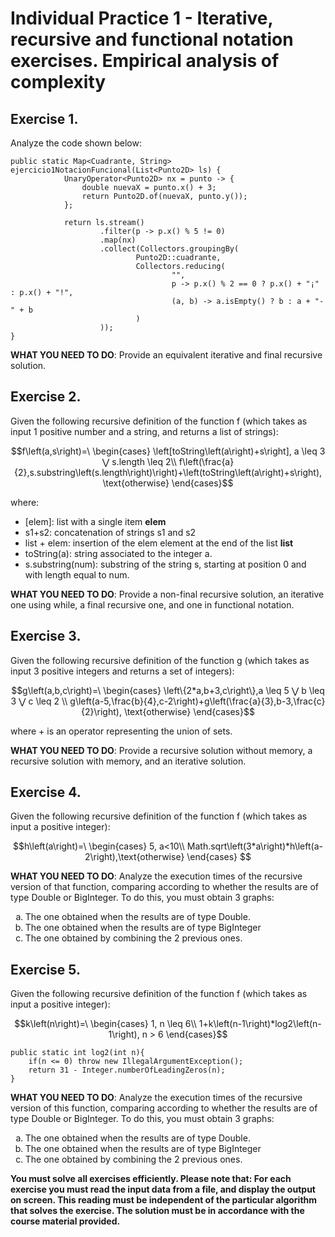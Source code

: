 # Individual Practice 1 - Iterative, recursive and functional notation exercises. Empirical analysis of complexity

## Exercise 1. 

Analyze the code shown below:

```
public static Map<Cuadrante, String> ejercicio1NotacionFuncional(List<Punto2D> ls) {
	        UnaryOperator<Punto2D> nx = punto -> {
	            double nuevaX = punto.x() + 3;
	            return Punto2D.of(nuevaX, punto.y());
	        };

	        return ls.stream()
	                .filter(p -> p.x() % 5 != 0)  
	                .map(nx)  
	                .collect(Collectors.groupingBy(
	                        Punto2D::cuadrante,
	                        Collectors.reducing(
	                                "",
	                                p -> p.x() % 2 == 0 ? p.x() + "¡" : p.x() + "!",
	                                (a, b) -> a.isEmpty() ? b : a + "-" + b
	                        )
	                ));
}
```
 
**WHAT YOU NEED TO DO**: Provide an equivalent iterative and final recursive solution. 
	
## Exercise 2. 

Given the following recursive definition of the function f (which takes as input 1 positive number and a string, and returns a list of strings):

```math
f\left(a,s\right)=\
\begin{cases}
\left[toString\left(a\right)+s\right], a \leq 3 ⋁ s.length \leq 2\\
f\left(\frac{a}{2},s.substring\left(s.length\right)\right)+\left(toString\left(a\right)+s\right), \text{otherwise}
\end{cases}
```

where:
* [elem]: list with a single item **elem**
* s1+s2: concatenation of strings s1 and s2
* list + elem: insertion of the elem element at the end of the list **list**
* toString(a): string associated to the integer a.
* s.substring(num): substring of the string s, starting at position 0 and with length equal to num.

**WHAT YOU NEED TO DO**:  Provide a non-final recursive solution, an iterative one using while, a final recursive one, and one in functional notation.

## Exercise 3. 

Given the following recursive definition of the function g (which takes as input 3 positive integers and returns a set of integers):

```math
g\left(a,b,c\right)=\
\begin{cases}
\left\{2*a,b+3,c\right\},a \leq 5 ⋁ b \leq 3 ⋁ c \leq 2 \\
g\left(a-5,\frac{b}{4},c-2\right)+g\left(\frac{a}{3},b-3,\frac{c}{2}\right), \text{otherwise}
\end{cases}
```

where + is an operator representing the union of sets.

**WHAT YOU NEED TO DO**:   Provide a recursive solution without memory, a recursive solution with memory, and an iterative solution.

## Exercise 4. 

Given the following recursive definition of the function f (which takes as input a positive integer):

```math
h\left(a\right)=\
\begin{cases}
5,     a<10\\
Math.sqrt\left(3*a\right)*h\left(a-2\right),\text{otherwise}
\end{cases} 
```

**WHAT YOU NEED TO DO**: Analyze the execution times of the recursive version of that function, comparing according to whether the results are of type Double or BigInteger. To do this, you must obtain 3 graphs:
<ol type="a">
   <li>The one obtained when the results are of type Double.</li>
   <li>The one obtained when the results are of type BigInteger</li>
   <li>The one obtained by combining the 2 previous ones.</li>
</ol>

## Exercise 5. 

Given the following recursive definition of the function f (which takes as input a positive integer):

```math
k\left(n\right)=\
\begin{cases}
1, n \leq 6\\
1+k\left(n-1\right)*log2\left(n-1\right), n > 6
\end{cases}
```

```
public static int log2(int n){
    if(n <= 0) throw new IllegalArgumentException();
    return 31 - Integer.numberOfLeadingZeros(n);
}
```

**WHAT YOU NEED TO DO**: Analyze the execution times of the recursive version of this function, comparing according to whether the results are of type Double or BigInteger. To do this, you must obtain 3 graphs:
<ol type="a">
   <li>The one obtained when the results are of type Double.</li>
   <li>The one obtained when the results are of type BigInteger</li>
   <li>The one obtained by combining the 2 previous ones.</li>
</ol>

**You must solve all exercises efficiently. Please note that:
	For each exercise you must read the input data from a file, and display the output on screen. This reading must be independent of the particular algorithm that solves the exercise. 
	The solution must be in accordance with the course material provided.**




